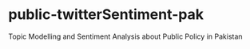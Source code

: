 # public-twitterSentiment-pak
Topic Modelling and Sentiment Analysis about Public Policy in Pakistan
